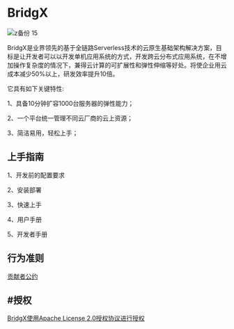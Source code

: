 # BridgX
![z备份 15](https://user-images.githubusercontent.com/94337797/142117961-24f18cbe-4c00-4b57-86b2-8fe3c8fe2a92.png)

BridgX是业界领先的基于全链路Serverless技术的云原生基础架构解决方案，目标是让开发者可以以开发单机应用系统的方式，开发跨云分布式应用系统，在不增加操作复杂度的情况下，兼得云计算的可扩展性和弹性伸缩等好处。将使企业用云成本减少50%以上，研发效率提升10倍。

它具有如下关键特性:

1、具备10分钟扩容1000台服务器的弹性能力；

2、一个平台统一管理不同云厂商的云上资源；

3、简洁易用，轻松上手；

上手指南
----
1、开发前的配置要求

2、安装部署

3、快速上手

4、用户手册

5、开发者手册


行为准则
------
[贡献者公约](https://www.contributor-covenant.org/zh-cn/version/2/0/code_of_conduct/)

#授权
-----

[BridgX使用Apache License 2.0授权协议进行授权](https://choosealicense.com/licenses/apache-2.0/)
